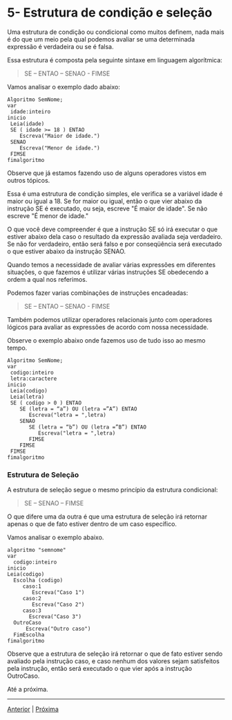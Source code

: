 # 5- Estrutura de condição e seleção

Uma estrutura de condição ou condicional como muitos definem, nada mais é do que um meio pela qual podemos avaliar se uma determinada expressão é verdadeira ou se é falsa.

Essa estrutura é composta pela seguinte sintaxe em linguagem algorítmica:

> SE – ENTAO – SENAO - FIMSE

Vamos analisar o exemplo dado abaixo:

```
Algoritmo SemNome;
var
 idade:inteiro
inicio
 Leia(idade)
 SE ( idade >= 18 ) ENTAO
    Escreva("Maior de idade.")
 SENAO
    Escreva("Menor de idade.")  
 FIMSE
fimalgoritmo
```

Observe que já estamos fazendo uso de alguns operadores vistos em outros tópicos.

Essa é uma estrutura de condição simples, ele verifica se a variável idade é maior ou igual a 18. Se for maior ou igual, então o que vier abaixo da instrução SE é executado, ou seja, escreve "É maior de idade". Se não escreve "É menor de idade."

O que você deve compreender é que a instrução SE só irá executar o que estiver abaixo dela caso o resultado da expressão avaliada seja verdadeiro. Se não for verdadeiro, então será falso e por conseqüência será executado o que estiver abaixo da instrução SENAO.

Quando temos a necessidade de avaliar várias expressões em diferentes situações, o que fazemos é utilizar várias instruções SE obedecendo a ordem a qual nos referimos.

Podemos fazer varias combinações de instruções encadeadas:
> SE – ENTAO – SENAO - FIMSE 

Também podemos utilizar operadores relacionais junto com operadores lógicos para avaliar as expressões de acordo com nossa necessidade.

Observe o exemplo abaixo onde fazemos uso de tudo isso ao mesmo tempo.

```
Algoritmo SemNome;
var
 codigo:inteiro
 letra:caractere
inicio
 Leia(codigo)
 Leia(letra)
 SE ( codigo > 0 ) ENTAO
    SE (letra = “a”) OU (letra =”A”) ENTAO      
       Escreva("letra = ",letra)
    SENAO
       SE (letra = “b”) OU (letra =”B”) ENTAO      
          Escreva("letra = ",letra)
       FIMSE
    FIMSE
 FIMSE
fimalgoritmo
```

### Estrutura de Seleção

A estrutura de seleção segue o mesmo princípio da estrutura condicional:
> SE – SENAO – FIMSE 

O que difere uma da outra é que uma estrutura de seleção irá retornar apenas o que de fato estiver dentro de um caso específico.

Vamos analisar o exemplo abaixo.

```
algoritmo "semnome"
var
  codigo:inteiro
inicio
Leia(codigo)
  Escolha (codigo)
     caso:1
        Escreva("Caso 1")
     caso:2
        Escreva("Caso 2")
     caso:3
       Escreva("Caso 3")
  OutroCaso
      Escreva("Outro caso")
  FimEscolha
fimalgoritmo
```

Observe que a estrutura de seleção irá retornar o que de fato estiver sendo avaliado pela instrução caso, e caso nenhum dos valores sejam satisfeitos pela instrução, então será executado o que vier após a instrução OutroCaso.

Até a próxima.

---

[Anterior](https://github.com/jefersonrodrigostefani/logica-e-algoritmos/blob/main/04.md) | [Próxima](https://github.com/jefersonrodrigostefani/logica-e-algoritmos/blob/main/06.md)